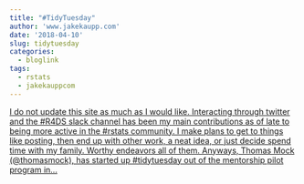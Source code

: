 ```yaml
---
title: "#TidyTuesday"
author: 'www.jakekaupp.com'
date: '2018-04-10'
slug: tidytuesday
categories:
  - bloglink
tags:
  - rstats
  - jakekauppcom
---
```


[I do not update this site as much as I would like. Interacting through twitter and the #R4DS slack channel has been my main contributions as of late to being more active in the #rstats community. I make plans to get to things like posting, then end up with other work, a neat idea, or just decide spend time with my family. Worthy endeavors all of them. Anyways, Thomas Mock (@thomasmock), has started up #tidytuesday out of the mentorship pilot program in...<click to read more>](http://www.jakekaupp.com/post/tidytuesday-the-lonesome-kicker/)

